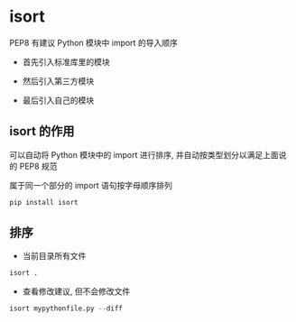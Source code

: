 <!--
 * @Description: 
 * @Version: 1.0
 * @Author: dalao
 * @Email:  
 * @Date: 2022-02-28 21:17:13
 * @LastEditors: daLao
 * @LastEditTime: 2023-04-17 15:22:26
-->

# isort

PEP8 有建议 Python 模块中 import 的导入顺序

- 首先引入标准库里的模块

- 然后引入第三方模块

- 最后引入自己的模块

## isort 的作用

可以自动将 Python 模块中的 import 进行排序, 并自动按类型划分以满足上面说的 PEP8 规范

属于同一个部分的 import 语句按字母顺序排列

```sh
pip install isort
```

## 排序

- 当前目录所有文件

```py
isort .
```

- 查看修改建议, 但不会修改文件

```py
isort mypythonfile.py --diff
```
